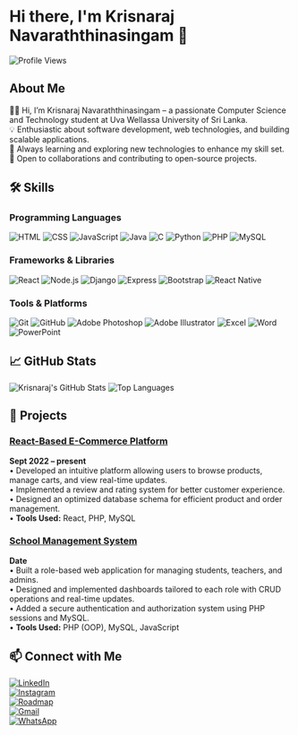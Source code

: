 <!-- Profile and Cover Photo -->
# Hi there, I'm Krisnaraj Navaraththinasingam 👋

![Profile Views](https://komarev.com/ghpvc/?username=nkrisnaraj&style=flat-square)

## About Me

👨‍💻 Hi, I’m Krisnaraj Navaraththinasingam – a passionate Computer Science and Technology student at Uva Wellassa University of Sri Lanka.  
💡 Enthusiastic about software development, web technologies, and building scalable applications.  
🌱 Always learning and exploring new technologies to enhance my skill set.  
🔗 Open to collaborations and contributing to open-source projects.  

## 🛠️ Skills

### Programming Languages
![HTML](https://img.shields.io/badge/-HTML-black?style=flat-square&logo=html5)
![CSS](https://img.shields.io/badge/-CSS-black?style=flat-square&logo=css3)
![JavaScript](https://img.shields.io/badge/-JavaScript-black?style=flat-square&logo=javascript)
![Java](https://img.shields.io/badge/-Java-black?style=flat-square&logo=java)
![C](https://img.shields.io/badge/-C-black?style=flat-square&logo=c)
![Python](https://img.shields.io/badge/-Python-black?style=flat-square&logo=python)
![PHP](https://img.shields.io/badge/-PHP-black?style=flat-square&logo=php)
![MySQL](https://img.shields.io/badge/-MySQL-black?style=flat-square&logo=mysql)

### Frameworks & Libraries
![React](https://img.shields.io/badge/-React-black?style=flat-square&logo=react)
![Node.js](https://img.shields.io/badge/-Node.js-black?style=flat-square&logo=node.js)
![Django](https://img.shields.io/badge/-Django-black?style=flat-square&logo=django)
![Express](https://img.shields.io/badge/-Express-black?style=flat-square&logo=express)
![Bootstrap](https://img.shields.io/badge/-Bootstrap-black?style=flat-square&logo=bootstrap)
![React Native](https://img.shields.io/badge/-React%20Native-black?style=flat-square&logo=react)

### Tools & Platforms
![Git](https://img.shields.io/badge/-Git-black?style=flat-square&logo=git)
![GitHub](https://img.shields.io/badge/-GitHub-black?style=flat-square&logo=github)
![Adobe Photoshop](https://img.shields.io/badge/-Adobe%20Photoshop-black?style=flat-square&logo=adobe-photoshop)
![Adobe Illustrator](https://img.shields.io/badge/-Adobe%20Illustrator-black?style=flat-square&logo=adobe-illustrator)
![Excel](https://img.shields.io/badge/-Excel-black?style=flat-square&logo=microsoft-excel)
![Word](https://img.shields.io/badge/-Word-black?style=flat-square&logo=microsoft-word)
![PowerPoint](https://img.shields.io/badge/-PowerPoint-black?style=flat-square&logo=microsoft-powerpoint)

## 📈 GitHub Stats

![Krisnaraj's GitHub Stats](https://github-readme-stats.vercel.app/api?username=nkrisnaraj&show_icons=true&theme=radical)
![Top Languages](https://github-readme-stats.vercel.app/api/top-langs/?username=nkrisnaraj&layout=compact&theme=radical)

## 🚀 Projects

### [React-Based E-Commerce Platform](https://github.com/nkrisnaraj/Project-1)
**Sept 2022 – present**  
• Developed an intuitive platform allowing users to browse products, manage carts, and view real-time updates.  
• Implemented a review and rating system for better customer experience.  
• Designed an optimized database schema for efficient product and order management.  
• **Tools Used:** React, PHP, MySQL  

### [School Management System](https://github.com/nkrisnaraj/School-Management-System)
**Date**  
• Built a role-based web application for managing students, teachers, and admins.  
• Designed and implemented dashboards tailored to each role with CRUD operations and real-time updates.  
• Added a secure authentication and authorization system using PHP sessions and MySQL.  
• **Tools Used:** PHP (OOP), MySQL, JavaScript  

## 📫 Connect with Me

[![LinkedIn](https://img.shields.io/badge/-LinkedIn-black?style=flat-square&logo=linkedin)](https://www.linkedin.com/in/navarathinasingam-krisnaraj)  
[![Instagram](https://img.shields.io/badge/-Instagram-black?style=flat-square&logo=instagram)](https://www.instagram.com/nkrisna007/profilecard/?igsh=cGJnOHNmdnoycWs4)  
[![Roadmap](https://img.shields.io/badge/-Roadmap-black?style=flat-square&logo=roadmap.sh)](https://roadmap.sh/u/nkrisnaraj)  
[![Gmail](https://img.shields.io/badge/-Gmail-black?style=flat-square&logo=gmail)](mailto:nkrisnaraj007@gmail.com)  
[![WhatsApp](https://img.shields.io/badge/-WhatsApp-black?style=flat-square&logo=whatsapp)](tel:+94768252429)
